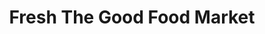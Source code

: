 ---
title: "Fresh The Good Food Market"
url: /dublin/fresh-the-good-food-market/
shop: supermarket
---